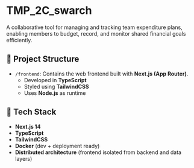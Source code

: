 # TMP_2C_swarch
A collaborative tool for managing and tracking team expenditure plans, enabling members to budget, record, and monitor shared financial goals efficiently.

## 📁 Project Structure

- `/frontend`: Contains the web frontend built with **Next.js (App Router)**.
  - Developed in **TypeScript**
  - Styled using **TailwindCSS**
  - Uses **Node.js** as runtime

## 🚀 Tech Stack

- **Next.js 14**
- **TypeScript**
- **TailwindCSS**
- **Docker** (dev + deployment ready)
- **Distributed architecture** (frontend isolated from backend and data layers)
